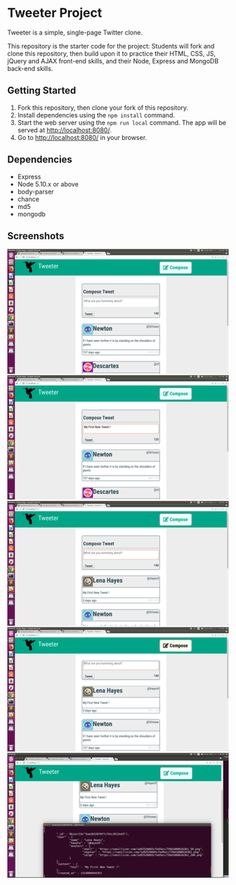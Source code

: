 # Tweeter Project

Tweeter is a simple, single-page Twitter clone.

This repository is the starter code for the project: Students will fork and clone this repository, then build upon it to practice their HTML, CSS, JS, jQuery and AJAX front-end skills, and their Node, Express and MongoDB back-end skills.

## Getting Started

1. Fork this repository, then clone your fork of this repository.
2. Install dependencies using the `npm install` command.
3. Start the web server using the `npm run local` command. The app will be served at <http://localhost:8080/>.
4. Go to <http://localhost:8080/> in your browser.

## Dependencies

- Express
- Node 5.10.x or above
- body-parser
- chance
- md5
- mongodb


## Screenshots

![First Look of An Application](https://github.com/panchalhemant2001/tweeter/blob/master/docs/1_IntroScreen.png?raw=true)
![Adding New Tweet](https://github.com/panchalhemant2001/tweeter/blob/master/docs/2_AddNewTweetCharCount.png?raw=true)
![After New Tweet](https://github.com/panchalhemant2001/tweeter/blob/master/docs/3_NewTweetAdded.png?raw=true)
![Compose Text (Toggle Slide Animation)](https://github.com/panchalhemant2001/tweeter/blob/master/docs/4_ComposeToggleSlide.png?raw=true)
![Tweet Updated in MongoDB](https://github.com/panchalhemant2001/tweeter/blob/master/docs/5_RecordUpdatedInMongoDB.png?raw=true)